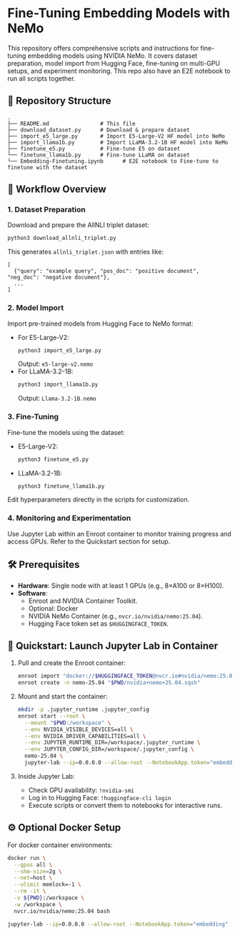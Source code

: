 # Fine-Tuning Embedding Models with NeMo

This repository offers comprehensive scripts and instructions for fine-tuning embedding models using NVIDIA NeMo. It covers dataset preparation, model import from Hugging Face, fine-tuning on multi-GPU setups, and experiment monitoring.
This repo also have an E2E notebook to run all scripts together.

## 📂 Repository Structure

```
.
├── README.md                # This file
├── download_dataset.py      # Download & prepare dataset
├── import_e5_large.py       # Import E5-Large-V2 HF model into NeMo
├── import_llama1b.py        # Import LLaMA-3.2-1B HF model into NeMo
├── finetune_e5.py           # Fine-tune E5 on dataset
└── finetune_llama1b.py      # Fine-tune LLaMA on dataset
└── Embedding-Finetuning.ipynb      # E2E notebook to Fine-tune to finetune with the dataset
```

## 🎯 Workflow Overview

### 1. Dataset Preparation
Download and prepare the AllNLI triplet dataset:
```bash
python3 download_allnli_triplet.py
```
This generates `allnli_triplet.json` with entries like:
```
[
  {"query": "example query", "pos_doc": "positive document", "neg_doc": "negative document"},
  ...
]
```

### 2. Model Import
Import pre-trained models from Hugging Face to NeMo format:
- For E5-Large-V2:
  ```bash
  python3 import_e5_large.py
  ```
  Output: `e5-large-v2.nemo`
- For LLaMA-3.2-1B:
  ```bash
  python3 import_llama1b.py
  ```
  Output: `Llama-3.2-1B.nemo`

### 3. Fine-Tuning
Fine-tune the models using the dataset:
- E5-Large-V2:
  ```bash
  python3 finetune_e5.py 
  ```
- LLaMA-3.2-1B:
  ```bash
  python3 finetune_llama1b.py
  ```
Edit hyperparameters directly in the scripts for customization.

### 4. Monitoring and Experimentation
Use Jupyter Lab within an Enroot container to monitor training progress and access GPUs. Refer to the Quickstart section for setup.

## 🛠️ Prerequisites

- **Hardware**: Single node with at least 1 GPUs (e.g., 8×A100 or 8×H100).
- **Software**:
  - Enroot and NVIDIA Container Toolkit.
  - Optional: Docker
  - NVIDIA NeMo Container (e.g., `nvcr.io/nvidia/nemo:25.04`).
  - Hugging Face token set as `$HUGGINGFACE_TOKEN`.

## 🚀 Quickstart: Launch Jupyter Lab in Container

1. Pull and create the Enroot container:
   ```bash
   enroot import "docker://$HUGGINGFACE_TOKEN@nvcr.io#nvidia/nemo:25.04"
   enroot create -n nemo-25.04 "$PWD/nvidia+nemo+25.04.sqsh"
   ```

2. Mount and start the container:
   ```bash
   mkdir -p .jupyter_runtime .jupyter_config
   enroot start --root \
     --mount "$PWD:/workspace" \
     --env NVIDIA_VISIBLE_DEVICES=all \
     --env NVIDIA_DRIVER_CAPABILITIES=all \
     --env JUPYTER_RUNTIME_DIR=/workspace/.jupyter_runtime \
     --env JUPYTER_CONFIG_DIR=/workspace/.jupyter_config \
     nemo-25.04 \
     jupyter-lab --ip=0.0.0.0 --allow-root --NotebookApp.token="embedding" --port=1234 --notebook-dir=/workspace
   ```

3. Inside Jupyter Lab:
   - Check GPU availability: `!nvidia-smi`
   - Log in to Hugging Face: `!huggingface-cli login`
   - Execute scripts or convert them to notebooks for interactive runs.

## ⚙️ Optional Docker Setup
For docker container environments:
```bash
docker run \
  --gpus all \
  --shm-size=2g \
  --net=host \
  --ulimit memlock=-1 \
  --rm -it \
  -v ${PWD}:/workspace \
  -w /workspace \
  nvcr.io/nvidia/nemo:25.04 bash

jupyter-lab --ip=0.0.0.0 --allow-root --NotebookApp.token="embedding" --port=1234 --notebook-dir=/workspace

```

